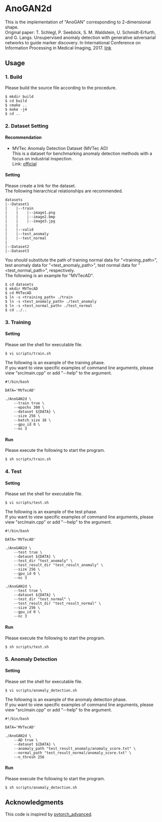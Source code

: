 # AnoGAN2d
This is the implementation of "AnoGAN" corresponding to 2-dimensional shape.<br>
Original paper: T. Schlegl, P. Seeböck, S. M. Waldstein, U. Schmidt-Erfurth, and G. Langs. Unsupervised anomaly detection with generative adversarial networks to guide marker discovery. In International Conference on Information Processing in Medical Imaging, 2017. [link](https://arxiv.org/abs/1703.05921)

## Usage

### 1. Build
Please build the source file according to the procedure.
~~~
$ mkdir build
$ cd build
$ cmake ..
$ make -j4
$ cd ..
~~~

### 2. Dataset Setting

#### Recommendation
- MVTec Anomaly Detection Dataset (MVTec AD)<br>
This is a dataset for benchmarking anomaly detection methods with a focus on industrial inspection.<br>
Link: [official](https://www.mvtec.com/company/research/datasets/mvtec-ad/)

#### Setting

Please create a link for the dataset.<br>
The following hierarchical relationships are recommended.

~~~
datasets
|--Dataset1
|    |--train
|    |    |--image1.png
|    |    |--image2.bmp
|    |    |--image3.jpg
|    |
|    |--valid
|    |--test_anomaly
|    |--test_normal
|
|--Dataset2
|--Dataset3
~~~


You should substitute the path of training normal data for "<training_path>", test anomaly data for "<test_anomaly_path>", test normal data for "<test_normal_path>", respectively.<br>
The following is an example for "MVTecAD".
~~~
$ cd datasets
$ mkdir MVTecAD
$ cd MVTecAD
$ ln -s <training_path> ./train
$ ln -s <test_anomaly_path> ./test_anomaly
$ ln -s <test_normal_path> ./test_normal
$ cd ../..
~~~

### 3. Training

#### Setting
Please set the shell for executable file.
~~~
$ vi scripts/train.sh
~~~
The following is an example of the training phase.<br>
If you want to view specific examples of command line arguments, please view "src/main.cpp" or add "--help" to the argument.
~~~
#!/bin/bash

DATA='MVTecAD'

./AnoGAN2d \
    --train true \
    --epochs 300 \
    --dataset ${DATA} \
    --size 256 \
    --batch_size 16 \
    --gpu_id 0 \
    --nc 3
~~~

#### Run
Please execute the following to start the program.
~~~
$ sh scripts/train.sh
~~~

### 4. Test

#### Setting
Please set the shell for executable file.
~~~
$ vi scripts/test.sh
~~~
The following is an example of the test phase.<br>
If you want to view specific examples of command line arguments, please view "src/main.cpp" or add "--help" to the argument.
~~~
#!/bin/bash

DATA='MVTecAD'

./AnoGAN2d \
    --test true \
    --dataset ${DATA} \
    --test_dir "test_anomaly" \
    --test_result_dir "test_result_anomaly" \
    --size 256 \
    --gpu_id 0 \
    --nc 3
    
./AnoGAN2d \
    --test true \
    --dataset ${DATA} \
    --test_dir "test_normal" \
    --test_result_dir "test_result_normal" \
    --size 256 \
    --gpu_id 0 \
    --nc 3
~~~

#### Run
Please execute the following to start the program.
~~~
$ sh scripts/test.sh
~~~

### 5. Anomaly Detection

#### Setting
Please set the shell for executable file.
~~~
$ vi scripts/anomaly_detection.sh
~~~
The following is an example of the anomaly detection phase.<br>
If you want to view specific examples of command line arguments, please view "src/main.cpp" or add "--help" to the argument.
~~~
#!/bin/bash

DATA='MVTecAD'

./AnoGAN2d \
    --AD true \
    --dataset ${DATA} \
    --anomaly_path "test_result_anomaly/anomaly_score.txt" \
    --normal_path "test_result_normal/anomaly_score.txt" \
    --n_thresh 256
~~~

#### Run
Please execute the following to start the program.
~~~
$ sh scripts/anomaly_detection.sh
~~~


## Acknowledgments
This code is inspired by [pytorch_advanced](https://github.com/YutaroOgawa/pytorch_advanced).
